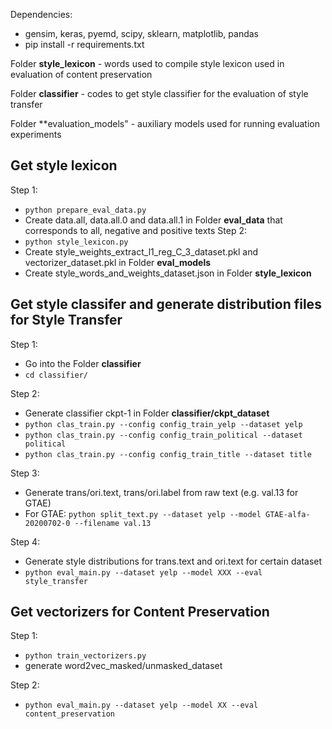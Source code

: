 Dependencies: 
+ gensim, keras, pyemd, scipy, sklearn, matplotlib, pandas
+ pip install -r requirements.txt

Folder **style_lexicon** - words used to compile style lexicon used in evaluation of content preservation

Folder **classifier** - codes to get style classifier for the evaluation of style transfer 

Folder **evaluation_models" - auxiliary models used for running evaluation experiments


## Get style lexicon
Step 1: 
+ ```python prepare_eval_data.py```
+ Create data.all, data.all.0 and data.all.1 in Folder **eval_data** that corresponds to all, negative and positive texts
Step 2:
+ ```python style_lexicon.py```
+ Create style_weights_extract_l1_reg_C_3_dataset.pkl and vectorizer_dataset.pkl in Folder **eval_models**
+ Create style_words_and_weights_dataset.json in Folder **style_lexicon**

## Get style classifer and generate distribution files for Style Transfer 
Step 1:
+ Go into the Folder **classifier**
+ ```cd classifier/```

Step 2:
+ Generate classifier ckpt-1 in Folder **classifier/ckpt_dataset**
+ ```python clas_train.py --config config_train_yelp --dataset yelp```
+ ```python clas_train.py --config config_train_political --dataset political```
+ ```python clas_train.py --config config_train_title --dataset title```

Step 3:
+ Generate trans/ori.text, trans/ori.label from raw text (e.g. val.13 for GTAE)
+ For GTAE: ```python split_text.py --dataset yelp --model GTAE-alfa-20200702-0 --filename val.13```

Step 4:
+ Generate style distributions for trans.text and ori.text for certain dataset
+ ```python eval_main.py --dataset yelp --model XXX --eval style_transfer```

## Get vectorizers for Content Preservation
Step 1:
+ ```python train_vectorizers.py```
+ generate word2vec_masked/unmasked_dataset

Step 2:
+ ```python eval_main.py --dataset yelp --model XX --eval content_preservation```
